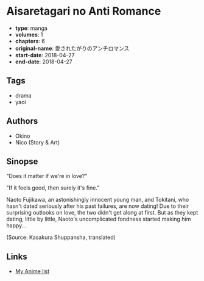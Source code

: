 # Aisaretagari no Anti Romance

-   **type**: manga
-   **volumes**: 1
-   **chapters**: 6
-   **original-name**: 愛されたがりのアンチロマンス
-   **start-date**: 2018-04-27
-   **end-date**: 2018-04-27

## Tags

-   drama
-   yaoi

## Authors

-   Okino
-   Nico (Story & Art)

## Sinopse

"Does it matter if we're in love?"

"If it feels good, then surely it's fine."

Naoto Fujikawa, an astonishingly innocent young man, and Tokitani, who hasn't dated seriously after his past failures, are now dating! Due to their surprising outlooks on love, the two didn't get along at first. But as they kept dating, little by little, Naoto's uncomplicated fondness started making him happy...

(Source: Kasakura Shuppansha, translated)

## Links

-   [My Anime list](https://myanimelist.net/manga/135623/Aisaretagari_no_Anti_Romance)
